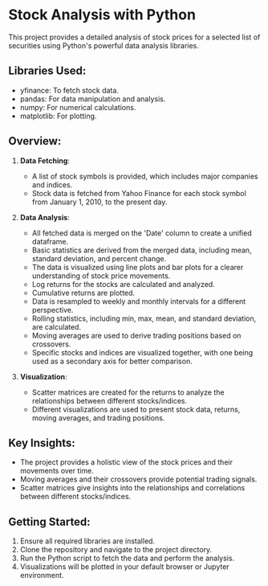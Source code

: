# Stock Analysis with Python

This project provides a detailed analysis of stock prices for a selected list of securities using Python's powerful data analysis libraries.

## Libraries Used:
- yfinance: To fetch stock data.
- pandas: For data manipulation and analysis.
- numpy: For numerical calculations.
- matplotlib: For plotting.

## Overview:

1. **Data Fetching**:
    - A list of stock symbols is provided, which includes major companies and indices.
    - Stock data is fetched from Yahoo Finance for each stock symbol from January 1, 2010, to the present day.

2. **Data Analysis**:
    - All fetched data is merged on the 'Date' column to create a unified dataframe.
    - Basic statistics are derived from the merged data, including mean, standard deviation, and percent change.
    - The data is visualized using line plots and bar plots for a clearer understanding of stock price movements.
    - Log returns for the stocks are calculated and analyzed.
    - Cumulative returns are plotted.
    - Data is resampled to weekly and monthly intervals for a different perspective.
    - Rolling statistics, including min, max, mean, and standard deviation, are calculated.
    - Moving averages are used to derive trading positions based on crossovers.
    - Specific stocks and indices are visualized together, with one being used as a secondary axis for better comparison.

3. **Visualization**:
    - Scatter matrices are created for the returns to analyze the relationships between different stocks/indices.
    - Different visualizations are used to present stock data, returns, moving averages, and trading positions.

## Key Insights:
- The project provides a holistic view of the stock prices and their movements over time.
- Moving averages and their crossovers provide potential trading signals.
- Scatter matrices give insights into the relationships and correlations between different stocks/indices.

## Getting Started:
1. Ensure all required libraries are installed.
2. Clone the repository and navigate to the project directory.
3. Run the Python script to fetch the data and perform the analysis.
4. Visualizations will be plotted in your default browser or Jupyter environment.


